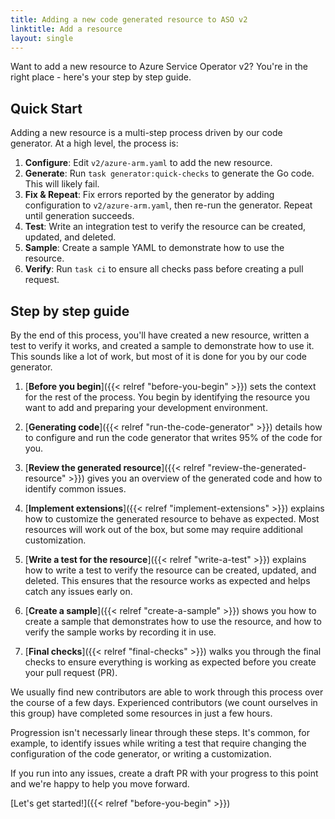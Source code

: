 ```yaml
---
title: Adding a new code generated resource to ASO v2
linktitle: Add a resource
layout: single
---
```


Want to add a new resource to Azure Service Operator v2? You're in the right place - here's your step by step guide.

## Quick Start

Adding a new resource is a multi-step process driven by our code generator. At a high level, the process is:

1.  **Configure**: Edit `v2/azure-arm.yaml` to add the new resource.
2.  **Generate**: Run `task generator:quick-checks` to generate the Go code. This will likely fail.
3.  **Fix & Repeat**: Fix errors reported by the generator by adding configuration to `v2/azure-arm.yaml`, then re-run the generator. Repeat until generation succeeds.
4.  **Test**: Write an integration test to verify the resource can be created, updated, and deleted.
5.  **Sample**: Create a sample YAML to demonstrate how to use the resource.
6.  **Verify**: Run `task ci` to ensure all checks pass before creating a pull request.

## Step by step guide

By the end of this process, you'll have created a new resource, written a test to verify it works, and created a sample to demonstrate how to use it. This sounds like a lot of work, but most of it is done for you by our code generator.

1. [**Before you begin**]({{< relref "before-you-begin" >}}) sets the context for the rest of the process. You begin by identifying the resource you want to add and preparing your development environment.

2. [**Generating code**]({{< relref "run-the-code-generator" >}}) details how to configure and run the code generator that writes 95% of the code for you.

3. [**Review the generated resource**]({{< relref "review-the-generated-resource" >}}) gives you an overview of the generated code and how to identify common issues.

4. [**Implement extensions**]({{< relref "implement-extensions" >}}) explains how to customize the generated resource to behave as expected. Most resources will work out of the box, but some may require additional customization.

5. [**Write a test for the resource**]({{< relref "write-a-test" >}}) explains how to write a test to verify the resource can be created, updated, and deleted. This ensures that the resource works as expected and helps catch any issues early on.

6. [**Create a sample**]({{< relref "create-a-sample" >}}) shows you how to create a sample that demonstrates how to use the resource, and how to verify the sample works by recording it in use.

7. [**Final checks**]({{< relref "final-checks" >}}) walks you through the final checks to ensure everything is working as expected before you create your pull request (PR).

We usually find new contributors are able to work through this process over the course of a few days. Experienced contributors (we count ourselves in this group) have completed some resources in just a few hours.

Progression isn't necessarly linear through these steps. It's common, for example, to identify issues while writing a test that require changing the configuration of the code generator, or writing a customization.

If you run into any issues, create a draft PR with your progress to this point and we're happy to help you move forward.

[Let's get started!]({{< relref "before-you-begin" >}})

